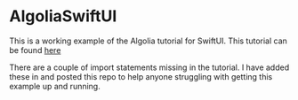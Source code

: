 # AlgoliaSwiftUI

This is a working example of the Algolia tutorial for SwiftUI. This tutorial can be found [here](https://www.algolia.com/doc/guides/building-search-ui/getting-started/how-to/declarative/ios/)

There are a couple of import statements missing in the tutorial. I have added these in and posted this repo to help anyone struggling with getting this example up and running.
